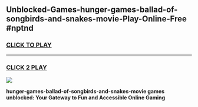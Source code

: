 
## Unblocked-Games-hunger-games-ballad-of-songbirds-and-snakes-movie-Play-Online-Free #nptnd
<h3>
<a href="https://us.freeplayer.one?title=hunger-games-ballad-of-songbirds-and-snakes-movie&ref=10M">CLICK TO PLAY</a></h3>
<hr>

<h3>
<a href="https://us.freeplayer.one?title=hunger-games-ballad-of-songbirds-and-snakes-movie&ref=10M">CLICK 2 PLAY</a>
  
</h3>

<a href="https://us.freeplayer.one?title=hunger-games-ballad-of-songbirds-and-snakes-movie&ref=10M"><img src="https://clearcache.store/games.png"></a>


**hunger-games-ballad-of-songbirds-and-snakes-movie games unblocked: Your Gateway to Fun and Accessible Online Gaming**
